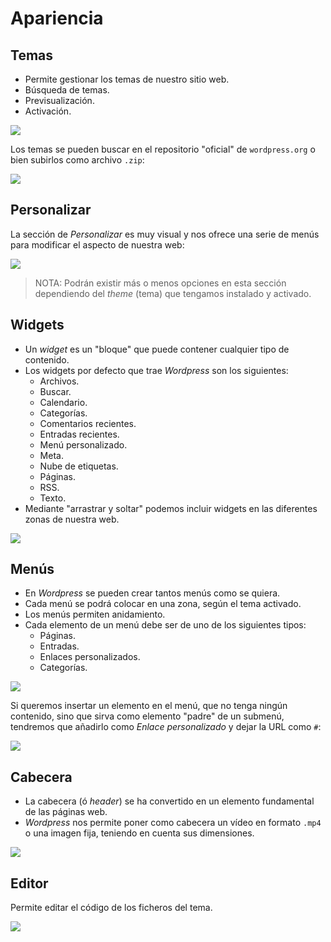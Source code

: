 # Apariencia

## Temas

- Permite gestionar los temas de nuestro sitio web.
- Búsqueda de temas.
- Previsualización.
- Activación.

![](img/appearance01.png)

Los temas se pueden buscar en el repositorio "oficial" de `wordpress.org` o bien subirlos como archivo `.zip`:

![](img/appearance02.png)

## Personalizar

La sección de *Personalizar* es muy visual y nos ofrece una serie de menús para modificar el aspecto de nuestra web:

![](img/appearance03.png)

> NOTA: Podrán existir más o menos opciones en esta sección dependiendo del *theme* (tema) que tengamos instalado y activado.

## Widgets

- Un *widget* es un "bloque" que puede contener cualquier tipo de contenido.
- Los widgets por defecto que trae *Wordpress* son los siguientes:
    + Archivos.
    + Buscar.
    + Calendario.
    + Categorías.
    + Comentarios recientes.
    + Entradas recientes.
    + Menú personalizado.
    + Meta.
    + Nube de etiquetas.
    + Páginas.
    + RSS.
    + Texto.
- Mediante "arrastrar y soltar" podemos incluir widgets en las diferentes zonas de nuestra web.

![](img/appearance04.png)

## Menús

- En *Wordpress* se pueden crear tantos menús como se quiera.
- Cada menú se podrá colocar en una zona, según el tema activado.
- Los menús permiten anidamiento.
- Cada elemento de un menú debe ser de uno de los siguientes tipos:
    + Páginas.
    + Entradas.
    + Enlaces personalizados.
    + Categorías.

![](img/appearance05.png)

Si queremos insertar un elemento en el menú, que no tenga ningún contenido, sino que sirva como elemento "padre" de un submenú, tendremos que añadirlo como *Enlace personalizado* y dejar la URL como `#`:

![](img/appearance06.png)

## Cabecera

- La cabecera (ó *header*) se ha convertido en un elemento fundamental de las páginas web.
- *Wordpress* nos permite poner como cabecera un vídeo en formato `.mp4` o una imagen fija, teniendo en cuenta sus dimensiones.

![](img/appearance07.png)

## Editor

Permite editar el código de los ficheros del tema.

![](img/appearance08.png)
